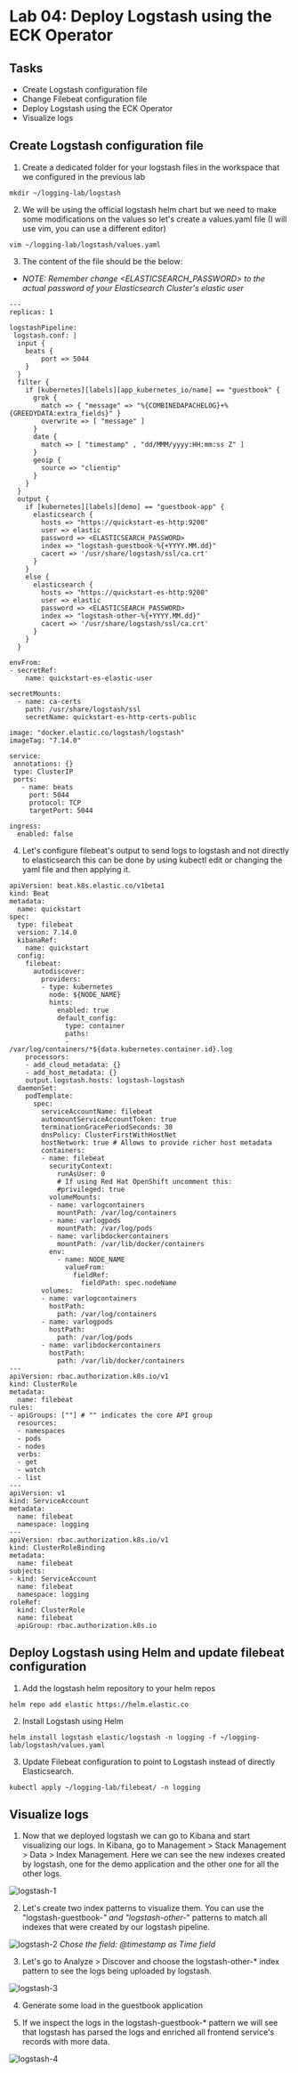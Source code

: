 # Lab 04: Deploy Logstash using the ECK Operator

## Tasks

 - Create Logstash configuration file
 - Change Filebeat configuration file
 - Deploy Logstash using the ECK Operator
 - Visualize logs

## Create Logstash configuration file

1. Create a dedicated folder for your logstash files in the workspace that we configured in the previous lab
```
mkdir ~/logging-lab/logstash
```

2. We will be using the official logstash helm chart but we need to make some modifications on the values so let's create a values.yaml file (I will use vim, you can use a different editor)

```
vim ~/logging-lab/logstash/values.yaml
```
3. The content of the file should be the below:
  - *NOTE: Remember change <ELASTICSEARCH_PASSWORD> to the actual password of your Elasticsearch Cluster's elastic user*

```
---
replicas: 1

logstashPipeline: 
 logstash.conf: |
  input {
  	beats {
  		port => 5044
  	}
  }
  filter {
    if [kubernetes][labels][app_kubernetes_io/name] == "guestbook" {
      grok {
        match => { "message" => "%{COMBINEDAPACHELOG}+%{GREEDYDATA:extra_fields}" }
        overwrite => [ "message" ]
      }
      date {
        match => [ "timestamp" , "dd/MMM/yyyy:HH:mm:ss Z" ]
      }
      geoip {
        source => "clientip"
      }
    }
  }
  output {
    if [kubernetes][labels][demo] == "guestbook-app" {
  	  elasticsearch {
  	  	hosts => "https://quickstart-es-http:9200"
        user => elastic
        password => <ELASTICSEARCH_PASSWORD>
        index => "logstash-guestbook-%{+YYYY.MM.dd}"
        cacert => '/usr/share/logstash/ssl/ca.crt'
      }
  	}
    else {
      elasticsearch {
  	    hosts => "https://quickstart-es-http:9200"
        user => elastic
        password => <ELASTICSEARCH_PASSWORD>
        index => "logstash-other-%{+YYYY.MM.dd}"
        cacert => '/usr/share/logstash/ssl/ca.crt'
      }
    }
  }

envFrom:
- secretRef:
    name: quickstart-es-elastic-user

secretMounts:
  - name: ca-certs
    path: /usr/share/logstash/ssl
    secretName: quickstart-es-http-certs-public

image: "docker.elastic.co/logstash/logstash"
imageTag: "7.14.0"

service: 
 annotations: {}
 type: ClusterIP
 ports:
   - name: beats
     port: 5044
     protocol: TCP
     targetPort: 5044

ingress:
  enabled: false
```

4. Let's configure filebeat's output to send logs to logstash and not directly to elasticsearch this can be done by using kubectl edit or changing the yaml file and then applying it.
```
apiVersion: beat.k8s.elastic.co/v1beta1
kind: Beat
metadata:
  name: quickstart
spec:
  type: filebeat
  version: 7.14.0
  kibanaRef:
    name: quickstart
  config:
    filebeat:
      autodiscover:
        providers:
        - type: kubernetes
          node: ${NODE_NAME}
          hints:
            enabled: true
            default_config:
              type: container
              paths:
              - /var/log/containers/*${data.kubernetes.container.id}.log
    processors:
    - add_cloud_metadata: {}
    - add_host_metadata: {}
    output.logstash.hosts: logstash-logstash
  daemonSet:
    podTemplate:
      spec:
        serviceAccountName: filebeat
        automountServiceAccountToken: true
        terminationGracePeriodSeconds: 30
        dnsPolicy: ClusterFirstWithHostNet
        hostNetwork: true # Allows to provide richer host metadata
        containers:
        - name: filebeat
          securityContext:
            runAsUser: 0
            # If using Red Hat OpenShift uncomment this:
            #privileged: true
          volumeMounts:
          - name: varlogcontainers
            mountPath: /var/log/containers
          - name: varlogpods
            mountPath: /var/log/pods
          - name: varlibdockercontainers
            mountPath: /var/lib/docker/containers
          env:
            - name: NODE_NAME
              valueFrom:
                fieldRef:
                  fieldPath: spec.nodeName
        volumes:
        - name: varlogcontainers
          hostPath:
            path: /var/log/containers
        - name: varlogpods
          hostPath:
            path: /var/log/pods
        - name: varlibdockercontainers
          hostPath:
            path: /var/lib/docker/containers
---
apiVersion: rbac.authorization.k8s.io/v1
kind: ClusterRole
metadata:
  name: filebeat
rules:
- apiGroups: [""] # "" indicates the core API group
  resources:
  - namespaces
  - pods
  - nodes
  verbs:
  - get
  - watch
  - list
---
apiVersion: v1
kind: ServiceAccount
metadata:
  name: filebeat
  namespace: logging
---
apiVersion: rbac.authorization.k8s.io/v1
kind: ClusterRoleBinding
metadata:
  name: filebeat
subjects:
- kind: ServiceAccount
  name: filebeat
  namespace: logging
roleRef:
  kind: ClusterRole
  name: filebeat
  apiGroup: rbac.authorization.k8s.io
```

## Deploy Logstash using Helm and update filebeat configuration

1. Add the logstash helm repository to your helm repos
```
helm repo add elastic https://helm.elastic.co
```

2. Install Logstash using Helm
```
helm install logstash elastic/logstash -n logging -f ~/logging-lab/logstash/values.yaml
```

3. Update Filebeat configuration to point to Logstash instead of directly Elasticsearch.
```
kubectl apply ~/logging-lab/filebeat/ -n logging
```


## Visualize logs

1. Now that we deployed logstash we can go to Kibana and start visualizing our logs. In Kibana, go to Management > Stack Management > Data > Index Management. Here we can see the new indexes created by logstash, one for the demo application and the other one for all the other logs.

  ![logstash-1](/images/logstash-1.png)

2. Let's create two index patterns to visualize them. You can use the "logstash-guestbook-*" and "logstash-other-*" patterns to match all indexes that were created by our logstash pipeline.

  ![logstash-2](/images/logstash-2.png)
  *Chose the field: @timestamp as Time field*

3. Let's go to Analyze > Discover and choose the logstash-other-* index pattern to see the logs being uploaded by logstash.

  ![logstash-3](/images/logstash-3.png)

4. Generate some load in the guestbook application

5. If we inspect the logs in the logstash-guestbook-* pattern we will see that logstash has parsed the logs and enriched all frontend service's records with more data.

  ![logstash-4](/images/logstash-4.png)


